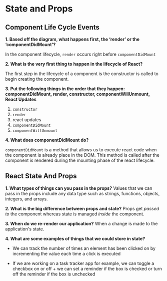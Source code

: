 # State and Props

## Component Life Cycle Events

**1. Based off the diagram, what happens first, the ‘render’ or the ‘componentDidMount’?**

In the component lifecycle, `render` occurs right before `componentDidMount`

**2. What is the very first thing to happen in the lifecycle of React?**

The first step in the lifecycle of a component is the constructor is called to begin creating the component.

**3. Put the following things in the order that they happen: componentDidMount, render, constructor, componentWillUnmount, React Updates**

 1. `constructor`
 2. `render`
 3. react updates  
 4. `componentDidMount`
 5. `componentWillUnmount`



**4. What does componentDidMount do?**

`componentDidMount` is a method that allows us to execute react code when the component is already place in the DOM. This method is called after the component is rendered during the mounting phase of the react lifecycle.

## React State And Props

**1. What types of things can you pass in the props?**
Values that we can pass in the props include any data type such as strings, functions, objects, integers, and arrays.

**2. What is the big difference between props and state?**
Props get *passed to* the component whereas 
state is managed *inside* the component.

**3. When do we re-render our application?**
When a change is made to the application's state.

**4. What are some examples of things that we could store in state?**
- We can track the number of times an element has been clicked on by incrementing the value each time a click is executed

- If we are working on a task tracker app for example, we can toggle a checkbox on or off + we can set a reminder if the box is checked or turn off the reminder if the box is unchecked 